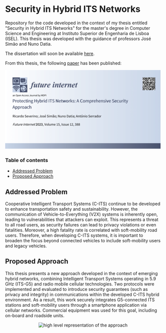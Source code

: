 # Security in Hybrid ITS Networks

Repository for the code developed in the context of my thesis entitled "Security in Hybrid ITS Networks" for the master's degree in Computer Science and Engineering at Instituto Superior de Engenharia de Lisboa (ISEL). This thesis was developed with the guidance of professors José Simão and Nuno Datia.

The dissertation will soon be available [here](https://github.com/RicardoFilipe99/Security-in-Hybrid-ITS-Networks/blob/main/docs).

From this thesis, the following [paper](https://doi.org/10.3390/fi15120388) has been published:

<p align="center">
    <img src="docs/img/Article_Banner_MDPI_futureinternet.png" width="650px" alt="article banner" />
</p>

### Table of contents
- [Addressed Problem](#addressed-problem)
- [Proposed Approach](#proposed-approach)

## Addressed Problem

Cooperative Intelligent Transport Systems (C-ITS) continue to be developed to enhance transportation safety and sustainability. However, the communication of Vehicle-to-Everything (V2X) systems is inherently open, leading to vulnerabilities that attackers can exploit. This represents a threat to all road users, as security failures can lead to privacy violations or even fatalities. Moreover, a high fatality rate is correlated with soft-mobility road users. Therefore, when developing C-ITS systems, it is important to broaden the focus beyond connected vehicles to include soft-mobility users and legacy vehicles.

## Proposed Approach

This thesis presents a new approach developed in the context of emerging hybrid networks, combining Intelligent Transport Systems operating in 5.9 GHz (ITS-G5) and radio mobile cellular technologies. Two protocols were implemented and evaluated to introduce security guarantees (such as privacy and integrity) in communications within the developed C-ITS hybrid environment. As a result, this work securely integrates G5-connected ITS stations and soft-mobility users through a smartphone application via cellular networks. Commercial equipment was used for this goal, including on-board and roadside units.

<p align="center">
    <img src="docs/img/high-level-representation-of-the-approach.png" width="650px" alt="high level representation of the approach" />
</p>



